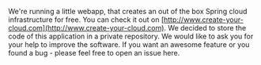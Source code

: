We're running a little webapp, that creates an out of the box Spring cloud infrastructure for free. You can check it out on [http://www.create-your-cloud.com](http://www.create-your-cloud.com). We decided to store the code of this application in a private repository. We would like to ask you for your help to improve the software. If you want an awesome feature or you found a bug - please feel free to open an issue here.
